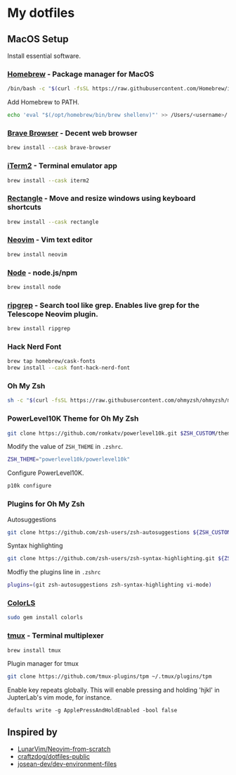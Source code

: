 # My dotfiles

## MacOS Setup

Install essential software.

### [Homebrew](https://brew.sh/) - Package manager for MacOS

```bash
/bin/bash -c "$(curl -fsSL https://raw.githubusercontent.com/Homebrew/install/HEAD/install.sh)"
```

Add Homebrew to PATH.

```bash
echo 'eval "$(/opt/homebrew/bin/brew shellenv)"' >> /Users/<username>/.zshrc
```

### [Brave Browser](https://formulae.brew.sh/cask/brave-browser) - Decent web browser

```bash
brew install --cask brave-browser
```

### [iTerm2](https://formulae.brew.sh/cask/iterm2) - Terminal emulator app

```bash
brew install --cask iterm2
```

### [Rectangle](https://formulae.brew.sh/cask/rectangle) - Move and resize windows using keyboard shortcuts

```bash
brew install --cask rectangle
```

### [Neovim](https://formulae.brew.sh/formula/neovim) - Vim text editor

```bash
brew install neovim
```

### [Node](https://formulae.brew.sh/formula/node) - node.js/npm

```bash
brew install node
```

### [ripgrep](https://formulae.brew.sh/formula/ripgrep) - Search tool like grep. Enables live grep for the Telescope Neovim plugin.

```bash
brew install ripgrep
```

### Hack Nerd Font

```bash
brew tap homebrew/cask-fonts
brew install --cask font-hack-nerd-font
```

### Oh My Zsh

```bash
sh -c "$(curl -fsSL https://raw.githubusercontent.com/ohmyzsh/ohmyzsh/master/tools/install.sh)"
```

### PowerLevel10K Theme for Oh My Zsh

```bash
git clone https://github.com/romkatv/powerlevel10k.git $ZSH_CUSTOM/themes/powerlevel10k
```

Modify the value of `ZSH_THEME` in `.zshrc`.

```bash
ZSH_THEME="powerlevel10k/powerlevel10k"
```

Configure PowerLevel10K.

```bash
p10k configure
```

### Plugins for Oh My Zsh

Autosuggestions

```bash
git clone https://github.com/zsh-users/zsh-autosuggestions ${ZSH_CUSTOM:-~/.oh-my-zsh/custom}/plugins/zsh-autosuggestions
```

Syntax highlighting

```bash
git clone https://github.com/zsh-users/zsh-syntax-highlighting.git ${ZSH_CUSTOM:-~/.oh-my-zsh/custom}/plugins/zsh-syntax-highlighting
```

Modfiy the plugins line in `.zshrc`

```bash
plugins=(git zsh-autosuggestions zsh-syntax-highlighting vi-mode)
```

### [ColorLS](https://github.com/athityakumar/colorls)

```bash
sudo gem install colorls
```

### [tmux](https://formulae.brew.sh/formula/tmux) - Terminal multiplexer

```bash
brew install tmux
```

Plugin manager for tmux

```bash
git clone https://github.com/tmux-plugins/tpm ~/.tmux/plugins/tpm
```

Enable key repeats globally. This will enable pressing and holding 'hjkl' in JupterLab's vim mode, for instance.

```
defaults write -g ApplePressAndHoldEnabled -bool false
```

## Inspired by

- [LunarVim/Neovim-from-scratch](https://github.com/LunarVim/Neovim-from-scratch)
- [craftzdog/dotfiles-public](https://github.com/craftzdog/dotfiles-public)
- [josean-dev/dev-environment-files](https://github.com/josean-dev/dev-environment-files)
